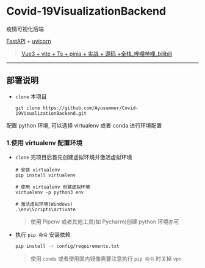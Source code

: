 # Covid-19VisualizationBackend

疫情可视化后端

[FastAPI](https://fastapi.tiangolo.com/zh/) + [uvicorn](https://www.uvicorn.org/)

> [Vue3 + vite + Ts + pinia + 实战 + 源码 +全栈_哔哩哔哩_bilibili](https://www.bilibili.com/video/BV1dS4y1y7vd?p=51&spm_id_from=333.1007.top_right_bar_window_history.content.click)

---

## 部署说明

- `clone` 本项目

  ```git
  git clone https://github.com/Ayusummer/Covid-19VisualizationBackend.git
  ```

配置 python 环境, 可以选择 virtualenv 或者 conda 进行环境配置

### 1.使用 virtualenv 配置环境

- `clone` 完项目后首先创建虚拟环境并激活虚拟环境

  ```shell
  # 安装 virtualenv
  pip install virtualenv

  # 使用 virtualenv 创建虚拟环境
  virtualenv -p python3 env

  # 激活虚拟环境(Windows)
  .\env\Scripts\activate
  ```

  > 使用 Pipenv 或者其他工具(如 Pycharm)创建 python 环境亦可

- 执行 `pip 命令` 安装依赖

  ```bash
  pip install -r config/requirements.txt
  ```

  > 使用 `conda` 或者使用国内镜像需要注意执行 `pip 命令` 时关掉 `vpn`
